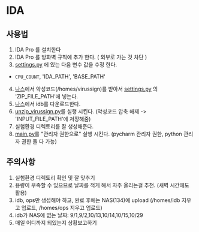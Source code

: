 # IDA

## 사용법
1. IDA Pro 를 설치한다
2. IDA Pro 를 방화벽 규칙에 추가 한다. ( 외부로 가는 것 차단 )
3. [settings.py](./settings.py) 에 있는 다음 변수 값을 수정 한다.
*  `CPU_COUNT`, 'IDA_PATH', 'BASE_PATH'
4. [나스](http://203.246.112.134:5000/)에서 악성코드(/homes/virussign)를 받아서 [settings.py](./settings.py) 의 'ZIP_FILE_PATH'에 넣는다.
5. [나스](http://203.246.112.134:5000/)에서 idb를 다운로드한다.
6. [unzip_virussign.py](./unzip_virussign.py)를 실행 시킨다. (악성코드 압축 해제 -> 'INPUT_FILE_PATH'에 저장해줌)
7. 실험환경 디렉토리를 잘 생성해준다.
8. [main.py](./main.py)를 "관리자 권한으로" 실행 시킨다. (pycharm 관리자 권한, python 관리자 권한 둘 다 가능)


## 주의사항
1. 실험환경 디렉토리 확인 및 잘 맞추기
2. 용량이 부족할 수 있으므로 날짜를 적게 해서 자주 올리는걸 추천. (새벽 시간에도 활용)
3. idb, ops만 생성해야 하고, 완료 후에는 NAS(134)에 upload (/homes/idb 지우고 업로드, /homes/ops 지우고 업로드)
4. idb가 NAS에 없는 날짜: 9/1,9/2,10/13,10/14,10/15,10/29
5. 매일 어디까지 되있는지 상황보고하기
